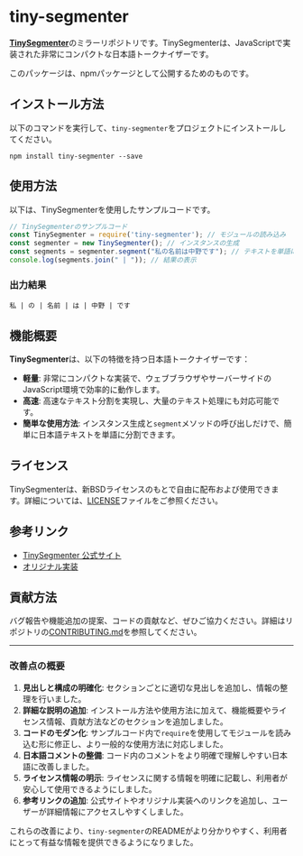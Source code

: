 tiny-segmenter
=============

[**TinySegmenter**](http://chasen.org/~taku/software/TinySegmenter/)のミラーリポジトリです。TinySegmenterは、JavaScriptで実装された非常にコンパクトな日本語トークナイザーです。

このパッケージは、npmパッケージとして公開するためのものです。

## インストール方法

以下のコマンドを実行して、`tiny-segmenter`をプロジェクトにインストールしてください。

```shell
npm install tiny-segmenter --save
```

## 使用方法

以下は、TinySegmenterを使用したサンプルコードです。

```javascript
// TinySegmenterのサンプルコード
const TinySegmenter = require('tiny-segmenter'); // モジュールの読み込み
const segmenter = new TinySegmenter(); // インスタンスの生成
const segments = segmenter.segment("私の名前は中野です"); // テキストを単語に分割
console.log(segments.join(" | ")); // 結果の表示
```

### 出力結果

```
私 | の | 名前 | は | 中野 | です
```

## 機能概要

**TinySegmenter**は、以下の特徴を持つ日本語トークナイザーです：

- **軽量**: 非常にコンパクトな実装で、ウェブブラウザやサーバーサイドのJavaScript環境で効率的に動作します。
- **高速**: 高速なテキスト分割を実現し、大量のテキスト処理にも対応可能です。
- **簡単な使用方法**: インスタンス生成と`segment`メソッドの呼び出しだけで、簡単に日本語テキストを単語に分割できます。

## ライセンス

TinySegmenterは、新BSDライセンスのもとで自由に配布および使用できます。詳細については、[LICENSE](LICENSE)ファイルをご参照ください。

## 参考リンク

- [TinySegmenter 公式サイト](http://chasen.org/~taku/software/TinySegmenter/)
- [オリジナル実装](http://chasen.org/~taku/software/TinySegmenter/)

## 貢献方法

バグ報告や機能追加の提案、コードの貢献など、ぜひご協力ください。詳細はリポジトリの[CONTRIBUTING.md](CONTRIBUTING.md)を参照してください。

---

### 改善点の概要

1. **見出しと構成の明確化**: セクションごとに適切な見出しを追加し、情報の整理を行いました。
2. **詳細な説明の追加**: インストール方法や使用方法に加えて、機能概要やライセンス情報、貢献方法などのセクションを追加しました。
3. **コードのモダン化**: サンプルコード内で`require`を使用してモジュールを読み込む形に修正し、より一般的な使用方法に対応しました。
4. **日本語コメントの整備**: コード内のコメントをより明確で理解しやすい日本語に改善しました。
5. **ライセンス情報の明示**: ライセンスに関する情報を明確に記載し、利用者が安心して使用できるようにしました。
6. **参考リンクの追加**: 公式サイトやオリジナル実装へのリンクを追加し、ユーザーが詳細情報にアクセスしやすくしました。

これらの改善により、`tiny-segmenter`のREADMEがより分かりやすく、利用者にとって有益な情報を提供できるようになりました。
